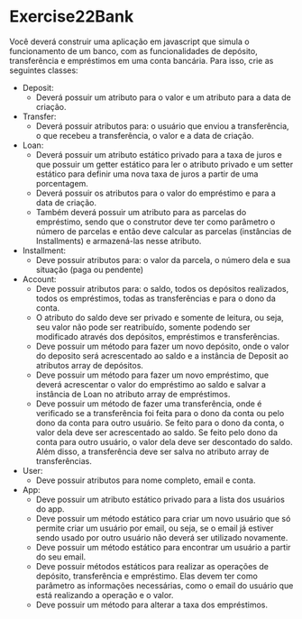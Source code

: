 # Exercise22Bank

Você deverá construir uma aplicação em javascript que simula o funcionamento de um banco, com as funcionalidades de depósito, transferência e empréstimos em uma conta bancária. Para isso, crie as seguintes classes:

- Deposit:
  - Deverá possuir um atributo para o valor e um atributo para a data de criação.
- Transfer:
  - Deverá possuir atributos para: o usuário que enviou a transferência, o que recebeu a transferência, o valor e a data de criação.
- Loan:
  - Deverá possuir um atributo estático privado para a taxa de juros e que possuir um getter estático para ler o atributo privado e um setter estático para definir uma nova taxa de juros a partir de uma porcentagem.
  - Deverá possuir os atributos para o valor do empréstimo e para a data de criação.
  - Também deverá possuir um atributo para as parcelas do empréstimo, sendo que o construtor deve ter como parâmetro o número de parcelas e então deve calcular as parcelas (instâncias de Installments) e armazená-las nesse atributo.
- Installment:
  - Deve possuir atributos para: o valor da parcela, o número dela e sua situação (paga ou pendente)
- Account:
  - Deve possuir atributos para: o saldo, todos os depósitos realizados, todos os empréstimos, todas as transferências e para o dono da conta.
  - O atributo do saldo deve ser privado e somente de leitura, ou seja, seu valor não pode ser reatribuído, somente podendo ser modificado através dos depósitos, empréstimos e transferências.
  - Deve possuir um método para fazer um novo depósito, onde o valor do deposito será acrescentado ao saldo e a instância de Deposit ao atributos array de depósitos.
  - Deve possuir um método para fazer um novo empréstimo, que deverá acrescentar o valor do empréstimo ao saldo e salvar a instância de Loan no atributo array de empréstimos.
  - Deve possuir um método de fazer uma transferência, onde é verificado se a transferência foi feita para o dono da conta ou pelo dono da conta para outro usuário. Se feito para o dono da conta, o valor dela deve ser acrescentado ao saldo. Se feito pelo dono da conta para outro usuário, o valor dela deve ser descontado do saldo. Além disso, a transferência deve ser salva no atributo array de transferências.
- User:
  - Deve possuir atributos para nome completo, email e conta.
- App:
  - Deve possuir um atributo estático privado para a lista dos usuários do app.
  - Deve possuir um método estático para criar um novo usuário que só permite criar um usuário por email, ou seja, se o email já estiver sendo usado por outro usuário não deverá ser utilizado novamente.
  - Deve possuir um método estático para encontrar um usuário a partir do seu email.
  - Deve possuir métodos estáticos para realizar as operações de depósito, transferência e empréstimo. Elas devem ter como parâmetro as informações necessárias, como o email do usuário que está realizando a operação e o valor.
  - Deve possuir um método para alterar a taxa dos empréstimos.
